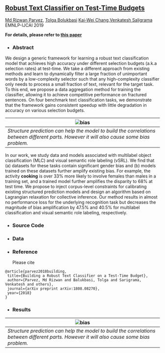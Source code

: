 
## [Robust Text Classifier on Test-Time Budgets](https://arxiv.org/abs/1707.09457) ##
[Md Rizwan Parvez](https://sites.google.com/site/parvezmdrizwan/), [Tolga Bolukbasi](http://people.bu.edu/tolgab/) [Kai-Wei Chang](http://www.cs.ucla.edu/~kc2wc/),[Venkatesh Saligrama](https://www.bu.edu/eng/profile/venkatesh-saligrama/) EMNLP-IJCAI 2019


**For details, please refer to [this paper]()**


- ### Abstract

We design a generic framework for learning a robust text classification model that achieves high accuracy under different selection budgets  (a.k.a selection rates) at test-time. We take a different approach from existing methods and learn to dynamically filter a large fraction of unimportant words by a low-complexity selector such that any high-complexity classifier only needs to process a small fraction of text, relevant for the target task. To this end, we propose a data aggregation method for training the classifier, allowing it to achieve competitive performance on fractured sentences. On four
benchmark text classification tasks, we demonstrate that the framework gains consistent speedup with little degradation in accuracy on various selection budgets.

| ![bias](img/bias_teaser.png)             |
| ---------------------------------------- |
| *Structure prediction can help the model to build the correlations between different parts. However it will also cause some bias problem.* |

In our work, we study data and models associated with multilabel object classification (MLC) and visual semantic role labeling (vSRL). We find that (a) datasets for these tasks contain significant gender bias and (b) models trained on these datasets further amplify existing bias. For example, the activity **cooking** is over 33% more likely to involve females than males in a training set, and a trained model further amplifies the disparity to 68% at test time. We propose to inject corpus-level constraints for calibrating existing structured prediction models and design an algorithm based on Lagrangian relaxation for collective inference. Our method results in almost no performance loss for the underlying recognition task but decreases the magnitude of bias amplification by 47.5% and 40.5% for multilabel classification and visual semantic role labeling, respectively.


- ### Source Code



- ### Data

- ### Reference
  Please cite

 ```
 @article{parvez2018building,
  title={Building a Robust Text Classifier on a Test-Time Budget},
  author={Parvez, Md Rizwan and Balukbasi, Tolga and Sarigrama, Venkatesh and others},
  journal={arXiv preprint arXiv:1808.08270},
  year={2018}
}
 ```
 
 

- ### Results
| ![bias](img/bias_teaser.png)             |
| ---------------------------------------- |
| *Structure prediction can help the model to build the correlations between different parts. However it will also cause some bias problem.* |

  

